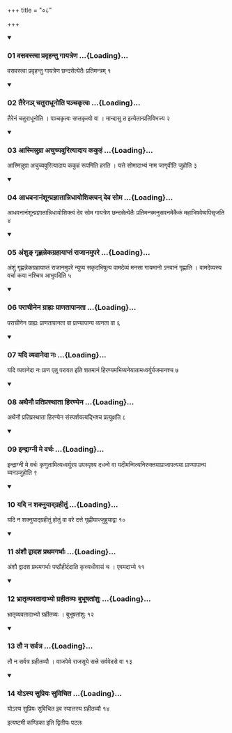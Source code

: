 +++
title = "०८"

+++

<div class="js_include" includetitle="true" newlevelforh1="3" unfilled="" url="/vedAH_yajuH/taittirIyam/sUtram/ApastambaH/shrautam/vishvAsa-prastutiH/12/08/01_vasavastvA_pravRhantu_gAyatreNa.md">
<details open><summary><h3>01 वसवस्त्वा प्रवृहन्तु गायत्रेण ...{Loading}...</h3></summary>

वसवस्त्वा प्रवृहन्तु गायत्रेण छन्दसेत्येतैः प्रतिमन्त्रम् १
</details>
</div>

<div class="js_include collapsed" newlevelforh1="4" title="सर्वाष् टीकाः" url="/vedAH_yajuH/taittirIyam/sUtram/ApastambaH/shrautam/sarvASh_TIkAH/12/08/01_vasavastvA_pravRhantu_gAyatreNa.md"> </div>



<div class="js_include collapsed" newlevelforh1="4" title="मूलम्" url="/vedAH_yajuH/taittirIyam/sUtram/ApastambaH/shrautam/mUlam/12/08/01_vasavastvA_pravRhantu_gAyatreNa.md"> </div>


<div class="js_include" includetitle="true" newlevelforh1="3" unfilled="" url="/vedAH_yajuH/taittirIyam/sUtram/ApastambaH/shrautam/vishvAsa-prastutiH/12/08/02_tairena~n_chaturAdhUnoti_panchakRtvaH.md">
<details open><summary><h3>02 तैरेनञ् चतुराधूनोति पञ्चकृत्वः ...{Loading}...</h3></summary>

तैरेनं चतुराधूनोति । पञ्चकृत्वः सप्तकृत्वो वा । मान्दासु त इत्येतान्प्रतिविभज्य २
</details>
</div>

<div class="js_include collapsed" newlevelforh1="4" title="सर्वाष् टीकाः" url="/vedAH_yajuH/taittirIyam/sUtram/ApastambaH/shrautam/sarvASh_TIkAH/12/08/02_tairena~n_chaturAdhUnoti_panchakRtvaH.md"> </div>



<div class="js_include collapsed" newlevelforh1="4" title="मूलम्" url="/vedAH_yajuH/taittirIyam/sUtram/ApastambaH/shrautam/mUlam/12/08/02_tairena~n_chaturAdhUnoti_panchakRtvaH.md"> </div>


<div class="js_include" includetitle="true" newlevelforh1="3" unfilled="" url="/vedAH_yajuH/taittirIyam/sUtram/ApastambaH/shrautam/vishvAsa-prastutiH/12/08/03_AsminnugrA_achuchyavurityAdAya_kakuhaM.md">
<details open><summary><h3>03 आस्मिन्नुग्रा अचुच्यवुरित्यादाय ककुहं ...{Loading}...</h3></summary>

आस्मिन्नुग्रा अचुच्यवुरित्यादाय ककुहं रूपमिति हरति । यत्ते सोमादाभ्यं नाम जागृवीति जुहोति ३
</details>
</div>

<div class="js_include collapsed" newlevelforh1="4" title="सर्वाष् टीकाः" url="/vedAH_yajuH/taittirIyam/sUtram/ApastambaH/shrautam/sarvASh_TIkAH/12/08/03_AsminnugrA_achuchyavurityAdAya_kakuhaM.md"> </div>



<div class="js_include collapsed" newlevelforh1="4" title="मूलम्" url="/vedAH_yajuH/taittirIyam/sUtram/ApastambaH/shrautam/mUlam/12/08/03_AsminnugrA_achuchyavurityAdAya_kakuhaM.md"> </div>


<div class="js_include" includetitle="true" newlevelforh1="3" unfilled="" url="/vedAH_yajuH/taittirIyam/sUtram/ApastambaH/shrautam/vishvAsa-prastutiH/12/08/04_AdhavanAnaMshUnprajnAtAnnidhAyoshiktvan_deva_soma.md">
<details open><summary><h3>04 आधवनानंशून्प्रज्ञातान्निधायोशिक्त्वन् देव सोम ...{Loading}...</h3></summary>

आधवनानंशून्प्रज्ञातान्निधायोशिक्त्वं देव सोम गायत्रेण छन्दसेत्येतैः प्रतिमन्त्रमनुसवनमेकैकं महाभिषवेष्वपिसृजति ४
</details>
</div>

<div class="js_include collapsed" newlevelforh1="4" title="सर्वाष् टीकाः" url="/vedAH_yajuH/taittirIyam/sUtram/ApastambaH/shrautam/sarvASh_TIkAH/12/08/04_AdhavanAnaMshUnprajnAtAnnidhAyoshiktvan_deva_soma.md"> </div>



<div class="js_include collapsed" newlevelforh1="4" title="मूलम्" url="/vedAH_yajuH/taittirIyam/sUtram/ApastambaH/shrautam/mUlam/12/08/04_AdhavanAnaMshUnprajnAtAnnidhAyoshiktvan_deva_soma.md"> </div>


<div class="js_include" includetitle="true" newlevelforh1="3" unfilled="" url="/vedAH_yajuH/taittirIyam/sUtram/ApastambaH/shrautam/vishvAsa-prastutiH/12/08/05_aMshu~N_gRhNannekagrahAyAptaM_rAjAnamupare.md">
<details open><summary><h3>05 अंशुङ् गृह्णन्नेकग्रहायाप्तं राजानमुपरे ...{Loading}...</h3></summary>

अंशुं गृह्णन्नेकग्रहायाप्तं राजानमुपरे न्युप्य सकृदभिषुत्य वामदेव्यं मनसा गायमानो ऽनवानं गृह्णाति । वामदेव्यस्य वर्चा कया नश्चित्र आभुवदिति ५
</details>
</div>

<div class="js_include collapsed" newlevelforh1="4" title="सर्वाष् टीकाः" url="/vedAH_yajuH/taittirIyam/sUtram/ApastambaH/shrautam/sarvASh_TIkAH/12/08/05_aMshu~N_gRhNannekagrahAyAptaM_rAjAnamupare.md"> </div>



<div class="js_include collapsed" newlevelforh1="4" title="मूलम्" url="/vedAH_yajuH/taittirIyam/sUtram/ApastambaH/shrautam/mUlam/12/08/05_aMshu~N_gRhNannekagrahAyAptaM_rAjAnamupare.md"> </div>


<div class="js_include" includetitle="true" newlevelforh1="3" unfilled="" url="/vedAH_yajuH/taittirIyam/sUtram/ApastambaH/shrautam/vishvAsa-prastutiH/12/08/06_parAchInena_grAhyaH_prANatApAnatA.md">
<details open><summary><h3>06 पराचीनेन ग्राह्यः प्राणतापानता ...{Loading}...</h3></summary>

पराचीनेन ग्राह्यः प्राणतापानता वा प्राण्यापान्य व्यनता वा ६
</details>
</div>

<div class="js_include collapsed" newlevelforh1="4" title="सर्वाष् टीकाः" url="/vedAH_yajuH/taittirIyam/sUtram/ApastambaH/shrautam/sarvASh_TIkAH/12/08/06_parAchInena_grAhyaH_prANatApAnatA.md"> </div>



<div class="js_include collapsed" newlevelforh1="4" title="मूलम्" url="/vedAH_yajuH/taittirIyam/sUtram/ApastambaH/shrautam/mUlam/12/08/06_parAchInena_grAhyaH_prANatApAnatA.md"> </div>


<div class="js_include" includetitle="true" newlevelforh1="3" unfilled="" url="/vedAH_yajuH/taittirIyam/sUtram/ApastambaH/shrautam/vishvAsa-prastutiH/12/08/07_yadi_vyavAnedA_naH.md">
<details open><summary><h3>07 यदि व्यवानेदा नः ...{Loading}...</h3></summary>

यदि व्यवानेदा नः प्राण एतु परावत इति शतमानं हिरण्यमभिव्यनेयातामध्वर्युर्यजमानश्च ७
</details>
</div>

<div class="js_include collapsed" newlevelforh1="4" title="सर्वाष् टीकाः" url="/vedAH_yajuH/taittirIyam/sUtram/ApastambaH/shrautam/sarvASh_TIkAH/12/08/07_yadi_vyavAnedA_naH.md"> </div>



<div class="js_include collapsed" newlevelforh1="4" title="मूलम्" url="/vedAH_yajuH/taittirIyam/sUtram/ApastambaH/shrautam/mUlam/12/08/07_yadi_vyavAnedA_naH.md"> </div>


<div class="js_include" includetitle="true" newlevelforh1="3" unfilled="" url="/vedAH_yajuH/taittirIyam/sUtram/ApastambaH/shrautam/vishvAsa-prastutiH/12/08/08_athainau_pratiprasthAtA_hiraNyena.md">
<details open><summary><h3>08 अथैनौ प्रतिप्रस्थाता हिरण्येन ...{Loading}...</h3></summary>

अथैनौ प्रतिप्रस्थाता हिरण्येन संस्पर्शयत्यद्भिश्च प्रत्युक्षति ८
</details>
</div>

<div class="js_include collapsed" newlevelforh1="4" title="सर्वाष् टीकाः" url="/vedAH_yajuH/taittirIyam/sUtram/ApastambaH/shrautam/sarvASh_TIkAH/12/08/08_athainau_pratiprasthAtA_hiraNyena.md"> </div>



<div class="js_include collapsed" newlevelforh1="4" title="मूलम्" url="/vedAH_yajuH/taittirIyam/sUtram/ApastambaH/shrautam/mUlam/12/08/08_athainau_pratiprasthAtA_hiraNyena.md"> </div>


<div class="js_include" includetitle="true" newlevelforh1="3" unfilled="" url="/vedAH_yajuH/taittirIyam/sUtram/ApastambaH/shrautam/vishvAsa-prastutiH/12/08/09_indrAgnI_me_varchaH.md">
<details open><summary><h3>09 इन्द्राग्नी मे वर्चः ...{Loading}...</h3></summary>

इन्द्राग्नी मे वर्चः कृणुतामित्यध्वर्युरप उपस्पृश्य दधन्वे वा यदीमन्वित्यनिरुक्तयाप्राजापत्यया प्राण्यापान्य व्यनञ्जुहोति ९
</details>
</div>

<div class="js_include collapsed" newlevelforh1="4" title="सर्वाष् टीकाः" url="/vedAH_yajuH/taittirIyam/sUtram/ApastambaH/shrautam/sarvASh_TIkAH/12/08/09_indrAgnI_me_varchaH.md"> </div>



<div class="js_include collapsed" newlevelforh1="4" title="मूलम्" url="/vedAH_yajuH/taittirIyam/sUtram/ApastambaH/shrautam/mUlam/12/08/09_indrAgnI_me_varchaH.md"> </div>


<div class="js_include" includetitle="true" newlevelforh1="3" unfilled="" url="/vedAH_yajuH/taittirIyam/sUtram/ApastambaH/shrautam/vishvAsa-prastutiH/12/08/10_yadi_na_shaknuyAdgrahItuM.md">
<details open><summary><h3>10 यदि न शक्नुयाद्ग्रहीतुं ...{Loading}...</h3></summary>

यदि न शक्नुयाद्ग्रहीतुं होतुं वा वरे दत्ते गृह्णीयाज्जुहुयाद्वा १०
</details>
</div>

<div class="js_include collapsed" newlevelforh1="4" title="सर्वाष् टीकाः" url="/vedAH_yajuH/taittirIyam/sUtram/ApastambaH/shrautam/sarvASh_TIkAH/12/08/10_yadi_na_shaknuyAdgrahItuM.md"> </div>



<div class="js_include collapsed" newlevelforh1="4" title="मूलम्" url="/vedAH_yajuH/taittirIyam/sUtram/ApastambaH/shrautam/mUlam/12/08/10_yadi_na_shaknuyAdgrahItuM.md"> </div>


<div class="js_include" includetitle="true" newlevelforh1="3" unfilled="" url="/vedAH_yajuH/taittirIyam/sUtram/ApastambaH/shrautam/vishvAsa-prastutiH/12/08/11_aMshau_dvAdasha_prathamagarbhAH.md">
<details open><summary><h3>11 अंशौ द्वादश प्रथमगर्भाः ...{Loading}...</h3></summary>

अंशौ द्वादश प्रथमगर्भाः पष्ठौहीर्ददाति कृत्त्यधीवासं च । एवमदाभ्ये ११
</details>
</div>

<div class="js_include collapsed" newlevelforh1="4" title="सर्वाष् टीकाः" url="/vedAH_yajuH/taittirIyam/sUtram/ApastambaH/shrautam/sarvASh_TIkAH/12/08/11_aMshau_dvAdasha_prathamagarbhAH.md"> </div>



<div class="js_include collapsed" newlevelforh1="4" title="मूलम्" url="/vedAH_yajuH/taittirIyam/sUtram/ApastambaH/shrautam/mUlam/12/08/11_aMshau_dvAdasha_prathamagarbhAH.md"> </div>


<div class="js_include" includetitle="true" newlevelforh1="3" unfilled="" url="/vedAH_yajuH/taittirIyam/sUtram/ApastambaH/shrautam/vishvAsa-prastutiH/12/08/12_bhrAtRvyavatAdAbhyo_grahItavyaH_bubhUShatAMshuH.md">
<details open><summary><h3>12 भ्रातृव्यवतादाभ्यो ग्रहीतव्यः बुभूषतांशुः ...{Loading}...</h3></summary>

भ्रातृव्यवतादाभ्यो ग्रहीतव्यः । बुभूषतांशुः १२
</details>
</div>

<div class="js_include collapsed" newlevelforh1="4" title="सर्वाष् टीकाः" url="/vedAH_yajuH/taittirIyam/sUtram/ApastambaH/shrautam/sarvASh_TIkAH/12/08/12_bhrAtRvyavatAdAbhyo_grahItavyaH_bubhUShatAMshuH.md"> </div>



<div class="js_include collapsed" newlevelforh1="4" title="मूलम्" url="/vedAH_yajuH/taittirIyam/sUtram/ApastambaH/shrautam/mUlam/12/08/12_bhrAtRvyavatAdAbhyo_grahItavyaH_bubhUShatAMshuH.md"> </div>


<div class="js_include" includetitle="true" newlevelforh1="3" unfilled="" url="/vedAH_yajuH/taittirIyam/sUtram/ApastambaH/shrautam/vishvAsa-prastutiH/12/08/13_tau_na_sarvatra.md">
<details open><summary><h3>13 तौ न सर्वत्र ...{Loading}...</h3></summary>

तौ न सर्वत्र ग्रहीतव्यौ । वाजपेये राजसूये सत्त्रे सर्ववेदसे वा १३
</details>
</div>

<div class="js_include collapsed" newlevelforh1="4" title="सर्वाष् टीकाः" url="/vedAH_yajuH/taittirIyam/sUtram/ApastambaH/shrautam/sarvASh_TIkAH/12/08/13_tau_na_sarvatra.md"> </div>



<div class="js_include collapsed" newlevelforh1="4" title="मूलम्" url="/vedAH_yajuH/taittirIyam/sUtram/ApastambaH/shrautam/mUlam/12/08/13_tau_na_sarvatra.md"> </div>


<div class="js_include" includetitle="true" newlevelforh1="3" unfilled="" url="/vedAH_yajuH/taittirIyam/sUtram/ApastambaH/shrautam/vishvAsa-prastutiH/12/08/14_yo-sya_supriyaH_suvichita.md">
<details open><summary><h3>14 योऽस्य सुप्रियः सुविचित ...{Loading}...</h3></summary>

योऽस्य सुप्रियः सुविचित इव स्यात्तस्य ग्रहीतव्यौ १४
</details>
</div>

<div class="js_include collapsed" newlevelforh1="4" title="सर्वाष् टीकाः" url="/vedAH_yajuH/taittirIyam/sUtram/ApastambaH/shrautam/sarvASh_TIkAH/12/08/14_yo-sya_supriyaH_suvichita.md"> </div>



<div class="js_include collapsed" newlevelforh1="4" title="मूलम्" url="/vedAH_yajuH/taittirIyam/sUtram/ApastambaH/shrautam/mUlam/12/08/14_yo-sya_supriyaH_suvichita.md"> </div>





  
इत्यष्टमी कण्डिका 
इति द्वितीयः पटलः

